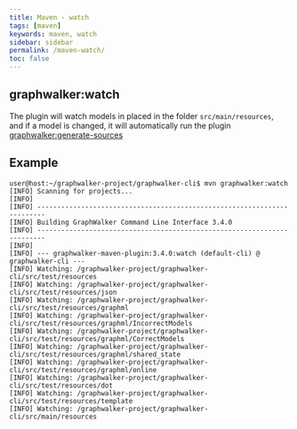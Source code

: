 ```yaml
---
title: Maven - watch
tags: [maven]
keywords: maven, watch
sidebar: sidebar
permalink: /maven-watch/
toc: false
---
```



## graphwalker:watch

The plugin will watch models in placed in the folder `src/main/resources`, and if a model
is changed, it will automatically run the plugin [graphwalker:generate-sources](/maven-generate-sources/)

## Example

```
user@host:~/graphwalker-project/graphwalker-cli$ mvn graphwalker:watch
[INFO] Scanning for projects...
[INFO]                                                                         
[INFO] ------------------------------------------------------------------------
[INFO] Building GraphWalker Command Line Interface 3.4.0
[INFO] ------------------------------------------------------------------------
[INFO] 
[INFO] --- graphwalker-maven-plugin:3.4.0:watch (default-cli) @ graphwalker-cli ---
[INFO] Watching: /graphwalker-project/graphwalker-cli/src/test/resources
[INFO] Watching: /graphwalker-project/graphwalker-cli/src/test/resources/json
[INFO] Watching: /graphwalker-project/graphwalker-cli/src/test/resources/graphml
[INFO] Watching: /graphwalker-project/graphwalker-cli/src/test/resources/graphml/IncorrectModels
[INFO] Watching: /graphwalker-project/graphwalker-cli/src/test/resources/graphml/CorrectModels
[INFO] Watching: /graphwalker-project/graphwalker-cli/src/test/resources/graphml/shared_state
[INFO] Watching: /graphwalker-project/graphwalker-cli/src/test/resources/graphml/online
[INFO] Watching: /graphwalker-project/graphwalker-cli/src/test/resources/dot
[INFO] Watching: /graphwalker-project/graphwalker-cli/src/test/resources/template
[INFO] Watching: /graphwalker-project/graphwalker-cli/src/main/resources
```